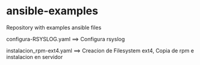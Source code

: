 # ansible-examples
Repository with examples ansible files


configura-RSYSLOG.yaml		==>  Configura rsyslog

instalacion_rpm-ext4.yaml	==>  Creacion de Filesystem ext4, Copia de rpm e instalacion en servidor

